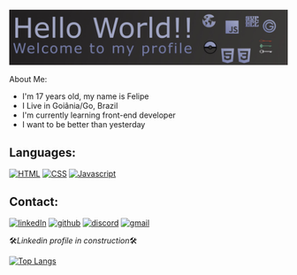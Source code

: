 [![banner](banner.jpeg)](https://github.com/FelipeElias021)

About Me:
* I'm 17 years old, my name is Felipe
* I Live in Goiânia/Go, Brazil
* I'm currently learning front-end developer
* I want to be better than yesterday

## Languages:
[![HTML](https://img.shields.io/static/v1?style=for-the-badge&logo=HTML5&message=HTML5&color=E34F26&label=&logoColor=white)](https://github.com/FelipeElias021) [![CSS](https://img.shields.io/static/v1?style=for-the-badge&logo=CSS3&message=CSS3&color=1572B6&label=)](https://github.com/FelipeElias021) [![Javascript](https://img.shields.io/static/v1?style=for-the-badge&logo=JavaScript&message=Javascript&color=F7DF1E&label=&logoColor=black)](https://github.com/FelipeElias021)

## Contact:
[![linkedIn](https://img.shields.io/badge/linkedin-%231E77B5.svg?&style=for-the-badge&logo=linkedin&logoColor=white)](https://www.linkedin.com/in/felipe-elias-a48783204/) [![github](https://img.shields.io/badge/github-%2324292e.svg?&style=for-the-badge&logo=github&logoColor=white)](https://github.com/FelipeElias021) [![discord](https://img.shields.io/badge/discord-%2324292e.svg?&style=for-the-badge&logo=discord&logoColor=white)](https://discordapp.com/users/272697882023428106/) [![gmail](https://img.shields.io/badge/gmail-%2324292e.svg?&style=for-the-badge&logo=gmail&logoColor=white)](mailto:fe.mourex21@gmail.com)


:hammer_and_wrench:*Linkedin profile in construction*:hammer_and_wrench:

[![Top Langs](https://github-readme-stats.anuraghazra1.vercel.app/api/top-langs/?username=anuraghazra&layout=compact&theme=material-palenight)](https://github.com/FelipeElias021)

<!--Profile views-->
